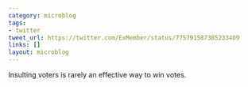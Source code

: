 ```yaml
---
category: microblog
tags:
- twitter
tweet_url: https://twitter.com/ExMember/status/775791587385233409
links: []
layout: microblog
---
```

Insulting voters is rarely an effective way to win votes.
